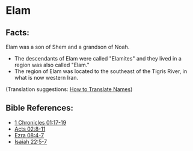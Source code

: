 # Elam #

## Facts: ##

Elam was a son of Shem and a grandson of Noah.

* The descendants of Elam were called "Elamites" and they lived in a region was also called "Elam."
* The region of Elam was located to the southeast of the Tigris River, in what is now western Iran.

(Translation suggestions: [How to Translate Names](en/ta-vol1/translate/man/translate-names))



## Bible References: ##

* [1 Chronicles 01:17-19](en/tn/1ch/help/01/17)
* [Acts 02:8-11](en/tn/act/help/02/08)
* [Ezra 08:4-7](en/tn/ezr/help/08/04)
* [Isaiah 22:5-7](en/tn/isa/help/22/05)